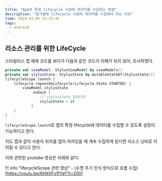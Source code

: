 ```yaml
---
title: "App의 특정 lifecycle 시점에 데이터를 수집하는 방법"
description: "필기앱에 lifecycle 시점에 데이터를 수집해야 하는 이유"
time: 2024-02-05 21:13:45
tags:
  - android
---
```


## 리소스 관리를 위한 LifeCycle

스타일러스 앱 예제 코드를 보다가 다음과 같은 코드가 이해가 되지 않아, 조사하였다.

``` kotlin
private val viewModel: StylusViewModel by viewModels()
private var stylusState: StylusState by mutableStateOf(StylusState())
lifecycleScope.launch {
    lifecycle.repeatOnLifecycle(Lifecycle.State.STARTED) {
        viewModel.stylusState
            .onEach {
                // stylusState 업데이트
                stylusState = it
            }
    }
}
```

`lifecycleScope.launch`로 앱의 특정 lifecycle에 데이터를 수집할 수 있도록 설정이 가능하다고 한다.

지도 앱과 같이 사용자 위치를 앱이 꺼저있을 때 계속 수집하게 된다면 리소스 낭비로 이어질 수 있다고 한다.


이와 관련된 youtube 영상은 아래와 같다.

!!! info "lifecycleScope 관련 영상"
    - (수명 주기 인식 방식으로 흐름 수집)[https://youtu.be/6hNXFs1fYaY?t=200]